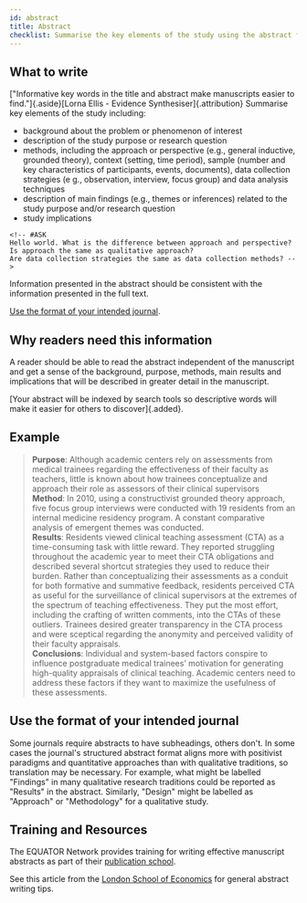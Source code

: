 ```yaml
---
id: abstract 
title: Abstract
checklist: Summarise the key elements of the study using the abstract format of the intended publication.
---
```


## What to write

["Informative key words in the title and abstract make manuscripts easier to find."]{.aside}[Lorna Ellis - Evidence Synthesiser]{.attribution} Summarise key elements of the study including:

-   background about the problem or phenomenon of interest
-   description of the study purpose or research question
-   methods, including the approach or perspective (e.g., general inductive, grounded theory), context (setting, time period), sample (number and key characteristics of participants, events, documents), data collection strategies (e g., observation, interview, focus group) and data analysis techniques
-   description of main findings (e.g., themes or inferences) related to the study purpose and/or research question
-   study implications

```{=html}
<!-- #ASK
Hello world. What is the difference between approach and perspective?
Is approach the same as qualitative approach?
Are data collection strategies the same as data collection methods? -->
```

Information presented in the abstract should be consistent with the information presented in the full text.

[Use the format of your intended journal](.).

## Why readers need this information

A reader should be able to read the abstract independent of the manuscript and get a sense of the background, purpose, methods, main results and implications that will be described in greater detail in the manuscript.

[Your abstract will be indexed by search tools so descriptive words will make it easier for others to discover]{.added}. <!-- #TODO: abstracts are indexed by search tools -->

## Example

> **Purpose**: Although academic centers rely on assessments from medical trainees regarding the effectiveness of their faculty as teachers, little is known about how trainees conceptualize and approach their role as assessors of their clinical supervisors<br>**Method**: In 2010, using a constructivist grounded theory approach, five focus group interviews were conducted with 19 residents from an internal medicine residency program. A constant comparative analysis of emergent themes was conducted.<br>**Results**: Residents viewed clinical teaching assessment (CTA) as a time-consuming task with little reward. They reported struggling throughout the academic year to meet their CTA obligations and described several shortcut strategies they used to reduce their burden. Rather than conceptualizing their assessments as a conduit for both formative and summative feedback, residents perceived CTA as useful for the surveillance of clinical supervisors at the extremes of the spectrum of teaching effectiveness. They put the most effort, including the crafting of written comments, into the CTAs of these outliers. Trainees desired greater transparency in the CTA process and were sceptical regarding the anonymity and perceived validity of their faculty appraisals.<br>**Conclusions**: Individual and system-based factors conspire to influence postgraduate medical trainees’ motivation for generating high-quality appraisals of clinical teaching. Academic centers need to address these factors if they want to maximize the usefulness of these assessments.

<!-- #TODO: bad examples -->

## Use the format of your intended journal

Some journals require abstracts to have subheadings, others don't. In some cases the journal's structured abstract format aligns more with positivist paradigms and quantitative approaches than with qualitative traditions, so translation may be necessary. For example, what might be labelled "Findings" in many qualitative research traditions could be reported as "Results" in the abstract. Similarly, "Design" might be labelled as "Approach" or "Methodology" for a qualitative study.

## Training and Resources

The EQUATOR Network provides training for writing effective manuscript abstracts as part of their [publication school](https://www.equator-network.org/2023/01/24/uk-equator-centre-publication-school-april-2023/).

See this article from the [London School of Economics](https://blogs.lse.ac.uk/impactofsocialsciences/2011/06/20/essential-guide-writing-good-abstracts/) for general abstract writing tips.